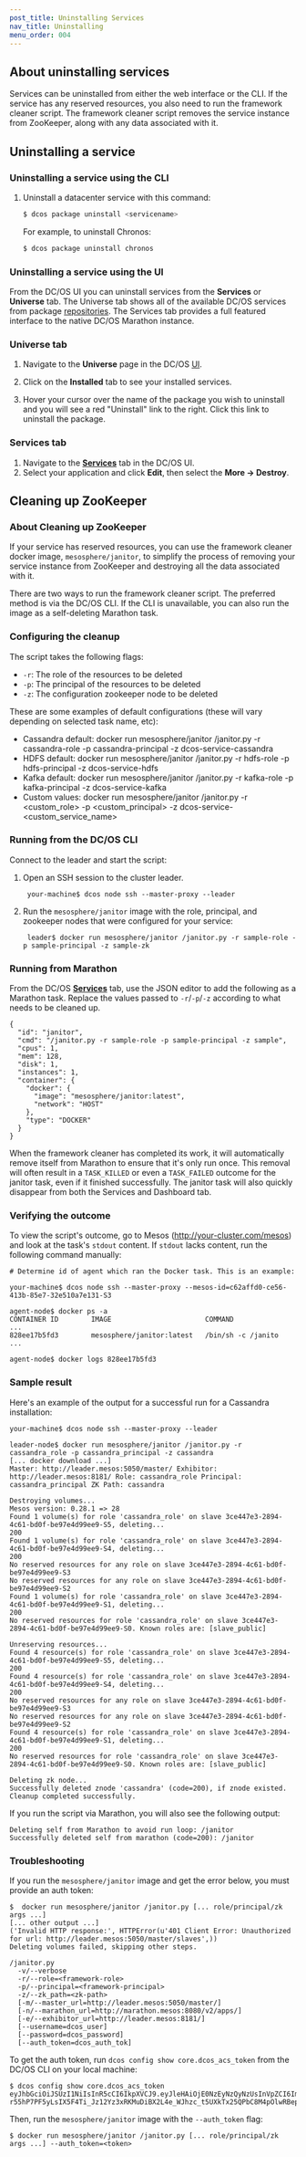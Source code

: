 ```yaml
---
post_title: Uninstalling Services
nav_title: Uninstalling
menu_order: 004
---
```


## About uninstalling services

Services can be uninstalled from either the web interface or the CLI. If the service has any reserved resources, you also need to run the framework cleaner script. The framework cleaner script removes the service instance from ZooKeeper, along with any data associated with it.  

## Uninstalling a service

### Uninstalling a service using the CLI

1.  Uninstall a datacenter service with this command:

    ```bash
    $ dcos package uninstall <servicename>
    ```

    For example, to uninstall Chronos:

    ```bash
    $ dcos package uninstall chronos
    ```

### Uninstalling a service using the UI

From the DC/OS UI you can uninstall services from the **Services** or **Universe** tab. The Universe tab shows all of the available DC/OS services from package [repositories](/docs/1.8/usage/repo/). The Services tab provides a full featured interface to the native DC/OS Marathon instance.

### Universe tab

1.  Navigate to the **Universe** page in the DC/OS [UI](/docs/1.8/usage/webinterface/#universe).

2.  Click on the **Installed** tab to see your installed services.

3.  Hover your cursor over the name of the package you wish to uninstall and you will see a red "Uninstall" link to the right. Click this link to uninstall the package.

### Services tab

1.  Navigate to the [**Services**](/docs/1.8/usage/webinterface/#services) tab in the DC/OS UI.
1.  Select your application and click **Edit**, then select the **More -> Destroy**.

## <a name="framework-cleaner"></a>Cleaning up ZooKeeper

### About Cleaning up ZooKeeper

If your service has reserved resources, you can use the framework cleaner docker image, `mesosphere/janitor`, to simplify the process of removing your service instance from ZooKeeper and destroying all the data associated with it.

There are two ways to run the framework cleaner script. The preferred method is via the DC/OS CLI. If the CLI is unavailable, you can also run the image as a self-deleting Marathon task.

### Configuring the cleanup

The script takes the following flags:

* `-r`: The role of the resources to be deleted
* `-p`: The principal of the resources to be deleted
* `-z`: The configuration zookeeper node to be deleted

These are some examples of default configurations (these will vary depending on selected task name, etc):

* Cassandra default: docker run mesosphere/janitor /janitor.py -r cassandra-role -p cassandra-principal -z dcos-service-cassandra
* HDFS default: docker run mesosphere/janitor /janitor.py -r hdfs-role -p hdfs-principal -z dcos-service-hdfs
* Kafka default: docker run mesosphere/janitor /janitor.py -r kafka-role -p kafka-principal -z dcos-service-kafka
* Custom values: docker run mesosphere/janitor /janitor.py -r <custom_role> -p <custom_principal> -z dcos-service-<custom_service_name>

### Running from the DC/OS CLI

Connect to the leader and start the script:

1. Open an SSH session to the cluster leader.

        your-machine$ dcos node ssh --master-proxy --leader

1. Run the `mesosphere/janitor` image with the role, principal, and zookeeper nodes that were configured for your service:

        leader$ docker run mesosphere/janitor /janitor.py -r sample-role -p sample-principal -z sample-zk

### Running from Marathon

From the DC/OS [**Services**](/docs/1.8/usage/webinterface) tab, use the JSON editor to add the following as a Marathon task. Replace the values passed to `-r`/`-p`/`-z` according to what needs to be cleaned up.

    {
      "id": "janitor",
      "cmd": "/janitor.py -r sample-role -p sample-principal -z sample",
      "cpus": 1,
      "mem": 128,
      "disk": 1,
      "instances": 1,
      "container": {
        "docker": {
          "image": "mesosphere/janitor:latest",
          "network": "HOST"
        },
        "type": "DOCKER"
      }
    }
    
When the framework cleaner has completed its work, it will automatically remove itself from Marathon to ensure that it's only run once. This removal will often result in a `TASK_KILLED` or even a `TASK_FAILED` outcome for the janitor task, even if it finished successfully. The janitor task will also quickly disappear from both the Services and Dashboard tab.

### Verifying the outcome

To view the script's outcome, go to Mesos (http://your-cluster.com/mesos) and look at the task's `stdout` content. If `stdout` lacks content, run the following command manually:

    # Determine id of agent which ran the Docker task. This is an example:
    
    your-machine$ dcos node ssh --master-proxy --mesos-id=c62affd0-ce56-413b-85e7-32e510a7e131-S3
    
    agent-node$ docker ps -a
    CONTAINER ID        IMAGE                       COMMAND             ...
    828ee17b5fd3        mesosphere/janitor:latest   /bin/sh -c /janito  ...
    
    agent-node$ docker logs 828ee17b5fd3
    
### Sample result

Here's an example of the output for a successful run for a Cassandra installation:

    your-machine$ dcos node ssh --master-proxy --leader

    leader-node$ docker run mesosphere/janitor /janitor.py -r cassandra_role -p cassandra_principal -z cassandra
    [... docker download ...]
    Master: http://leader.mesos:5050/master/ Exhibitor: http://leader.mesos:8181/ Role: cassandra_role Principal: cassandra_principal ZK Path: cassandra
    
    Destroying volumes...
    Mesos version: 0.28.1 => 28
    Found 1 volume(s) for role 'cassandra_role' on slave 3ce447e3-2894-4c61-bd0f-be97e4d99ee9-S5, deleting...
    200 
    Found 1 volume(s) for role 'cassandra_role' on slave 3ce447e3-2894-4c61-bd0f-be97e4d99ee9-S4, deleting...
    200 
    No reserved resources for any role on slave 3ce447e3-2894-4c61-bd0f-be97e4d99ee9-S3
    No reserved resources for any role on slave 3ce447e3-2894-4c61-bd0f-be97e4d99ee9-S2
    Found 1 volume(s) for role 'cassandra_role' on slave 3ce447e3-2894-4c61-bd0f-be97e4d99ee9-S1, deleting...
    200 
    No reserved resources for role 'cassandra_role' on slave 3ce447e3-2894-4c61-bd0f-be97e4d99ee9-S0. Known roles are: [slave_public]
    
    Unreserving resources...
    Found 4 resource(s) for role 'cassandra_role' on slave 3ce447e3-2894-4c61-bd0f-be97e4d99ee9-S5, deleting...
    200 
    Found 4 resource(s) for role 'cassandra_role' on slave 3ce447e3-2894-4c61-bd0f-be97e4d99ee9-S4, deleting...
    200 
    No reserved resources for any role on slave 3ce447e3-2894-4c61-bd0f-be97e4d99ee9-S3
    No reserved resources for any role on slave 3ce447e3-2894-4c61-bd0f-be97e4d99ee9-S2
    Found 4 resource(s) for role 'cassandra_role' on slave 3ce447e3-2894-4c61-bd0f-be97e4d99ee9-S1, deleting...
    200 
    No reserved resources for role 'cassandra_role' on slave 3ce447e3-2894-4c61-bd0f-be97e4d99ee9-S0. Known roles are: [slave_public]
    
    Deleting zk node...
    Successfully deleted znode 'cassandra' (code=200), if znode existed.
    Cleanup completed successfully.

If you run the script via Marathon, you will also see the following output:

    Deleting self from Marathon to avoid run loop: /janitor
    Successfully deleted self from marathon (code=200): /janitor

### Troubleshooting

If you run the `mesosphere/janitor` image and get the error below, you must provide an auth token:

    $  docker run mesosphere/janitor /janitor.py [... role/principal/zk args ...]
    [... other output ...]
    ('Invalid HTTP response:', HTTPError(u'401 Client Error: Unauthorized for url: http://leader.mesos:5050/master/slaves',))
    Deleting volumes failed, skipping other steps.
    
    /janitor.py
      -v/--verbose
      -r/--role=<framework-role>
      -p/--principal=<framework-principal>
      -z/--zk_path=<zk-path>
      [-m/--master_url=http://leader.mesos:5050/master/]
      [-n/--marathon_url=http://marathon.mesos:8080/v2/apps/]
      [-e/--exhibitor_url=http://leader.mesos:8181/]
      [--username=dcos_user]
      [--password=dcos_password]
      [--auth_token=dcos_auth_tok]

To get the auth token, run `dcos config show core.dcos_acs_token` from the DC/OS CLI on your local machine:

    $ dcos config show core.dcos_acs_token
    eyJhbGciOiJSUzI1NiIsInR5cCI6IkpXVCJ9.eyJleHAiOjE0NzEyNzQyNzUsInVpZCI6ImJvb3RzdHJhcHVzZXIifQ.NrIG5ZiRcAW6Ra5wfmKRHFwiNNQBSJKMocaads9KXJIJRxYfTsPT_gHJsUGW5ZEiVxeLpraLCLB385bolb8aluDDt7RpNlxA6qQAZ84xZI3JU69SMAZxJSXY7TO_MhBEz0DcszD8Guem6F8eTA0uqQPI5FcFxER8okCjlScLF1-r55hP7PF5yLsIX5F4Ti_Jz12Yz3xRKMuDiBX2L4e_WJhzc_t5UXkTx25QPbC8M4pOlwRBeplqTpjQL6b7BLM4n7m35JUpUH56aWpk94kCK3XPO66YYjrWm3tlmQegTTs99XkKIYUfuSGbWi3Fytse8zXrctuiloresfJ37y3Y9g

Then, run the `mesosphere/janitor` image with the `--auth_token` flag:

    $ docker run mesosphere/janitor /janitor.py [... role/principal/zk args ...] --auth_token=<token>
